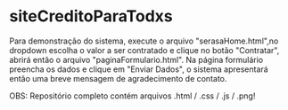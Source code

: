 # siteCreditoParaTodxs

Para demonstração do sistema, execute o arquivo "serasaHome.html",no dropdown escolha o valor a ser contratado e clique no botão "Contratar", abrirá então o arquivo "paginaFormulario.html". 
Na página formulário preencha os dados e clique em "Enviar Dados", o sistema apresentará então uma breve mensagem de agradecimento de contato.

OBS: Repositório completo contém arquivos .html / .css / .js / .png!

